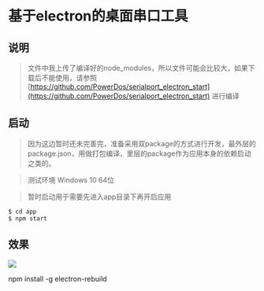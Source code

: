 # 基于electron的桌面串口工具
## 说明
> 文件中我上传了编译好的node_modules，所以文件可能会比较大，如果下载后不能使用，请参照[https://github.com/PowerDos/serialport_electron_start](https://github.com/PowerDos/serialport_electron_start) 进行编译

## 启动
> 因为这边暂时还未完善完，准备采用双package的方式进行开发，最外层的package.json，用做打包编译，里层的package作为应用本身的依赖启动之类的。

> 测试环境 Windows 10 64位

> 暂时启动用于需要先进入app目录下再开启应用

```shell
$ cd app
$ npm start
```

## 效果
![](https://i.imgur.com/2QXn7kk.png)


npm install -g electron-rebuild